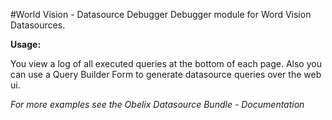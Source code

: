#World Vision - Datasource Debugger
Debugger module for Word Vision Datasources.

**Usage:**

You view a log of all executed queries at the bottom of each page.
Also you can use a Query Builder Form to generate datasource queries over the web ui.

*For more examples see the Obelix Datasource Bundle - Documentation*

